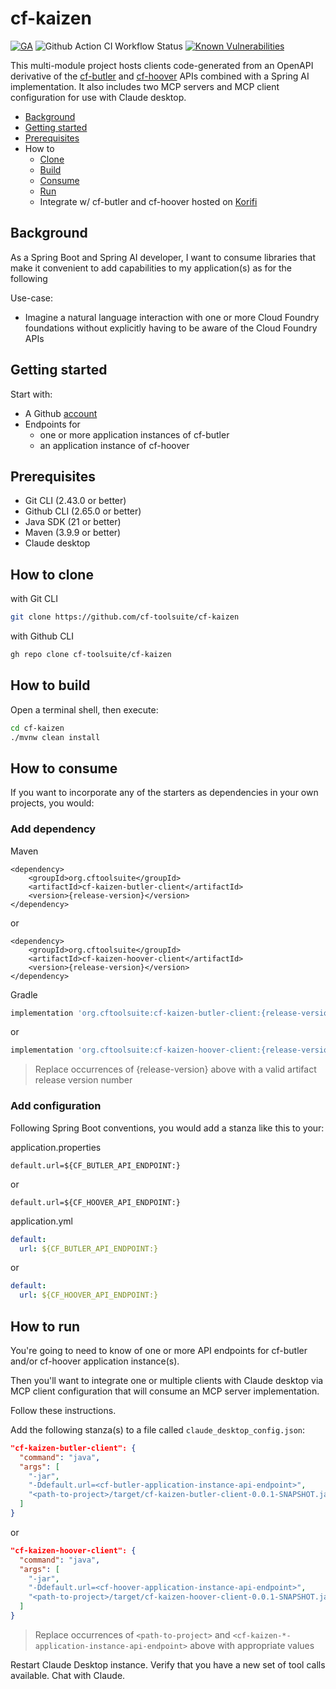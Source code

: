 # cf-kaizen

[![GA](https://img.shields.io/badge/Release-Alpha-darkred)](https://img.shields.io/badge/Release-Alpha-darkred) ![Github Action CI Workflow Status](https://github.com/cf-toolsuite/cf-kaizen/actions/workflows/ci.yml/badge.svg) [![Known Vulnerabilities](https://snyk.io/test/github/cf-toolsuite/cf-kaizen/badge.svg?style=plastic)](https://snyk.io/test/github/cf-toolsuite/cf-kaizen)

This multi-module project hosts clients code-generated from an OpenAPI derivative of the [cf-butler](https://github.com/cf-toolsuite/cf-butler/blob/main/docs/ENDPOINTS.md) and [cf-hoover](https://github.com/cf-toolsuite/cf-hoover/blob/main/docs/ENDPOINTS.md) APIs combined with a Spring AI implementation.
It also includes two MCP servers and MCP client configuration for use with Claude desktop.

* [Background](#background)
* [Getting started](#getting-started)
* [Prerequisites](#prerequisites)
* How to
    * [Clone](#how-to-clone)
    * [Build](#how-to-build)
    * [Consume](#how-to-consume)
    * [Run](#how-to-run)
    * Integrate w/ cf-butler and cf-hoover hosted on [Korifi](docs/KORIFI.md)

## Background

As a Spring Boot and Spring AI developer, I want
to consume libraries that make it convenient to add capabilities to my application(s)
as for the following

Use-case:

* Imagine a natural language interaction with one or more Cloud Foundry foundations without explicitly having to be aware of the Cloud Foundry APIs

## Getting started

Start with:

* A Github [account](https://github.com/signup)
* Endpoints for
  * one or more application instances of cf-butler
  * an application instance of cf-hoover

## Prerequisites

* Git CLI (2.43.0 or better)
* Github CLI (2.65.0 or better)
* Java SDK (21 or better)
* Maven (3.9.9 or better)
* Claude desktop

## How to clone

with Git CLI

```bash
git clone https://github.com/cf-toolsuite/cf-kaizen
```

with Github CLI

```bash
gh repo clone cf-toolsuite/cf-kaizen
```

## How to build

Open a terminal shell, then execute:

```bash
cd cf-kaizen
./mvnw clean install
```

## How to consume

If you want to incorporate any of the starters as dependencies in your own projects, you would:

### Add dependency

Maven

```maven
<dependency>
    <groupId>org.cftoolsuite</groupId>
    <artifactId>cf-kaizen-butler-client</artifactId>
    <version>{release-version}</version>
</dependency>
```

or

```maven
<dependency>
    <groupId>org.cftoolsuite</groupId>
    <artifactId>cf-kaizen-hoover-client</artifactId>
    <version>{release-version}</version>
</dependency>
```

Gradle

```gradle
implementation 'org.cftoolsuite:cf-kaizen-butler-client:{release-version}'
```

or

```gradle
implementation 'org.cftoolsuite:cf-kaizen-hoover-client:{release-version}'
```

> Replace occurrences of {release-version} above with a valid artifact release version number

### Add configuration

Following Spring Boot conventions, you would add a stanza like this to your:

application.properties

```properties
default.url=${CF_BUTLER_API_ENDPOINT:}
```

or

```properties
default.url=${CF_HOOVER_API_ENDPOINT:}
```

application.yml

```yaml
default:
  url: ${CF_BUTLER_API_ENDPOINT:}
```

or

```yaml
default:
  url: ${CF_HOOVER_API_ENDPOINT:}
```

## How to run

You're going to need to know of one or more API endpoints for cf-butler and/or cf-hoover application instance(s).

Then you'll want to integrate one or multiple clients with Claude desktop via MCP client configuration that will consume an MCP server implementation.

Follow these instructions.

Add the following stanza(s) to a file called `claude_desktop_config.json`:

```json
"cf-kaizen-butler-client": {
  "command": "java",
  "args": [
    "-jar",
    "-Ddefault.url=<cf-butler-application-instance-api-endpoint>",
    "<path-to-project>/target/cf-kaizen-butler-client-0.0.1-SNAPSHOT.jar"
  ]
}
```

or 

```json
"cf-kaizen-hoover-client": {
  "command": "java",
  "args": [
    "-jar",
    "-Ddefault.url=<cf-hoover-application-instance-api-endpoint>",
    "<path-to-project>/target/cf-kaizen-hoover-client-0.0.1-SNAPSHOT.jar"
  ]
}
```

> Replace occurrences of `<path-to-project>` and `<cf-kaizen-*-application-instance-api-endpoint>` above with appropriate values

Restart Claude Desktop instance.
Verify that you have a new set of tool calls available.
Chat with Claude.
